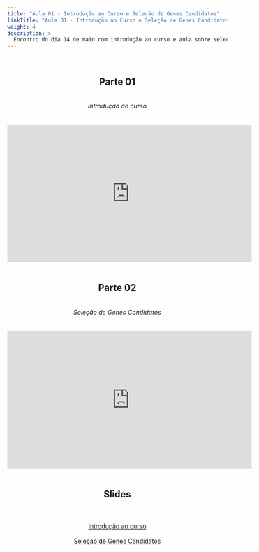 ```yaml
---
title: "Aula 01 - Introdução ao Curso e Seleção de Genes Candidatos"
linkTitle: "Aula 01 - Introdução ao Curso e Seleção de Genes Candidatos"
weight: 4
description: >
  Encontro do dia 14 de maio com introdução ao curso e aula sobre seleção de Genes Candidatos
---
```


<br>
<div align="center">
<h2>Parte 01</h2>
<br>
<i>Introdução ao curso</i>
<br><br><br>
<iframe width="560" height="315" src="https://www.youtube.com/embed/0bOL-H-YQ-4" frameborder="0" allow="accelerometer; autoplay; clipboard-write; encrypted-media; gyroscope; picture-in-picture" allowfullscreen></iframe>
<br><br>

<h2>Parte 02</h2>
<br>
<i>Seleção de Genes Candidatos</i>
<br><br><br>
<iframe width="560" height="315" src="https://www.youtube.com/embed/slrmXe_nI9E" frameborder="0" allow="accelerometer; autoplay; clipboard-write; encrypted-media; gyroscope; picture-in-picture" allowfullscreen></iframe>
<br><br>

<h2>Slides</h2>
<br><br>
<a href="https://github.com/desirrepetters/gstreinamentoeconsultoria/raw/master/userguide/content/pt-br/biologia_molecular/2023_01/sincronas/pdf/aula_01a.pdf">Introdução ao curso</a>
<br><br>
<a href="https://github.com/desirrepetters/gstreinamentoeconsultoria/raw/master/userguide/content/pt-br/biologia_molecular/2023_01/sincronas/pdf/aula_01b.pdf">Seleção de Genes Candidatos</a>
</div>